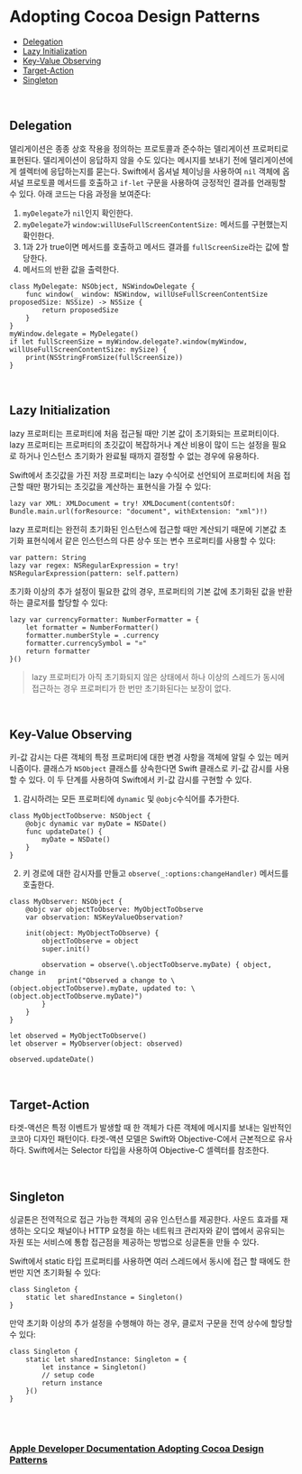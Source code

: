# Adopting Cocoa Design Patterns


* [Delegation](#delegation)
* [Lazy Initialization](#lazy-initialization)
* [Key-Value Observing](#key-value-observing)
* [Target-Action](#target-action)
* [Singleton](#singleton)


&nbsp;      
## Delegation
델리게이션은 종종 상호 작용을 정의하는 프로토콜과 준수하는 델리게이션 프로퍼티로 표현된다. 델리게이션이 응답하지 않을 수도 있다는 메시지를 보내기 전에 델리게이션에게 셀렉터에 응답하는지를 묻는다. Swift에서 옵셔널 체이닝을 사용하여 `nil` 객체에 옵셔널 프로토콜 메서드를 호출하고 `if-let` 구문을 사용하여 긍정적인 결과를 언래핑할 수 있다. 아래 코드는 다음 과정을 보여준다:


1. `myDelegate`가 `nil`인지 확인한다.
2. `myDelegate`가 `window:willUseFullScreenContentSize:` 메서드를 구현했는지 확인한다.
3. 1과 2가 true이면 메서드를 호출하고 메서드 결과를 `fullScreenSize`라는 값에 할당한다.
4. 메서드의 반환 값을 출력한다.
```
class MyDelegate: NSObject, NSWindowDelegate {
    func window(_ window: NSWindow, willUseFullScreenContentSize proposedSize: NSSize) -> NSSize {
        return proposedSize
    }
}
myWindow.delegate = MyDelegate()
if let fullScreenSize = myWindow.delegate?.window(myWindow, willUseFullScreenContentSize: mySize) {
    print(NSStringFromSize(fullScreenSize))
}
```


&nbsp;
## Lazy Initialization


lazy 프로퍼티는 프로퍼티에 처음 접근될 때만 기본 값이 초기화되는 프로퍼티이다. lazy 프로퍼티는 프로퍼티의 초깃값이 복잡하거나 계산 비용이 많이 드는 설정을 필요로 하거나 인스턴스 초기화가 완료될 때까지 결정할 수 없는 경우에 유용하다.


Swift에서 초깃값을 가진 저장 프로퍼티는 lazy 수식어로 선언되어 프로퍼티에 처음 접근할 때만 평가되는 초깃값을 계산하는 표현식을 가질 수 있다: 
```
lazy var XML: XMLDocument = try! XMLDocument(contentsOf: Bundle.main.url(forResource: "document", withExtension: "xml")!)
```
lazy 프로퍼티는 완전히 초기화된 인스턴스에 접근할 때만 계산되기 때문에 기본값 초기화 표현식에서 같은 인스턴스의 다른 상수 또는 변수 프로퍼티를 사용할 수 있다:
```
var pattern: String
lazy var regex: NSRegularExpression = try! NSRegularExpression(pattern: self.pattern)
```
초기화 이상의 추가 설정이 필요한 값의 경우, 프로퍼티의 기본 값에 초기화된 값을 반환하는 클로저를 할당할 수 있다:
```
lazy var currencyFormatter: NumberFormatter = {
    let formatter = NumberFormatter()
    formatter.numberStyle = .currency
    formatter.currencySymbol = "¤"
    return formatter
}()
```
> lazy 프로퍼티가 아직 초기화되지 않은 상태에서 하나 이상의 스레드가 동시에 접근하는 경우 프로퍼티가 한 번만 초기화된다는 보장이 없다.


&nbsp;      
## Key-Value Observing
키-값 감시는 다른 객체의 특정 프로퍼티에 대한 변경 사항을 객체에 알릴 수 있는 메커니즘이다. 클래스가 `NSObject` 클래스를 상속한다면 Swift 클래스로 키-값 감시를 사용할 수 있다. 이 두 단계를 사용하여 Swift에서 키-값 감시를 구현할 수 있다.


1. 감시하려는 모든 프로퍼티에 `dynamic` 및 `@objc`수식어를 추가한다.
```
class MyObjectToObserve: NSObject {
    @objc dynamic var myDate = NSDate()
    func updateDate() {
        myDate = NSDate()
    }
}
```
2. 키 경로에 대한 감시자를 만들고 `observe(_:options:changeHandler)` 메서드를 호출한다.
```
class MyObserver: NSObject {
    @objc var objectToObserve: MyObjectToObserve
    var observation: NSKeyValueObservation?
    
    init(object: MyObjectToObserve) {
        objectToObserve = object
        super.init()
        
        observation = observe(\.objectToObserve.myDate) { object, change in
            print("Observed a change to \(object.objectToObserve).myDate, updated to: \(object.objectToObserve.myDate)")
        }
    }
}

let observed = MyObjectToObserve()
let observer = MyObserver(object: observed)

observed.updateDate()
```


&nbsp;     
## Target-Action
타겟-액션은 특정 이벤트가 발생할 때 한 객체가 다른 객체에 메시지를 보내는 일반적인 코코아 디자인 패턴이다. 타겟-액션 모델은 Swift와 Objective-C에서 근본적으로 유사하다. Swift에서는 Selector 타입을 사용하여 Objective-C 셀렉터를 참조한다.



&nbsp;     
## Singleton
싱글톤은 전역적으로 접근 가능한 객체의 공유 인스턴스를 제공한다. 사운드 효과를 재생하는 오디오 채널이나 HTTP 요청을 하는 네트워크 관리자와 같이 앱에서 공유되는 자원 또는 서비스에 통합 접근점을 제공하는 방법으로 싱글톤을 만들 수 있다. 


Swift에서 static 타입 프로퍼티를 사용하면 여러 스레드에서 동시에 접근 할 때에도 한 번만 지연 초기화될 수 있다:
```
class Singleton {
    static let sharedInstance = Singleton()
}
```
만약 초기화 이상의 추가 설정을 수행해야 하는 경우, 클로저 구문을 전역 상수에 할당할 수 있다:
```
class Singleton {
    static let sharedInstance: Singleton = {
        let instance = Singleton()
        // setup code
        return instance
    }()
}
```


&nbsp;      
&nbsp;      
### [Apple Developer Documentation Adopting Cocoa Design Patterns](https://developer.apple.com/library/content/documentation/Swift/Conceptual/BuildingCocoaApps/AdoptingCocoaDesignPatterns.html#//apple_ref/doc/uid/TP40014216-CH7-ID6)

